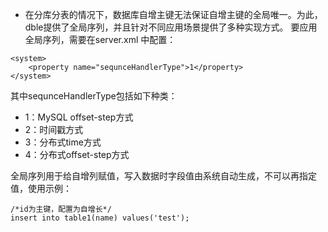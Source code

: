 + 在分库分表的情况下，数据库自增主键无法保证自增主键的全局唯一。为此，dble提供了全局序列，并且针对不同应用场景提供了多种实现方式。
要应用全局序列，需要在server.xml 中配置：  
```  
<system>
    <property name="sequnceHandlerType">1</property>
</system>
```  
其中sequnceHandlerType包括如下种类：
 + 1：MySQL offset-step方式
 + 2：时间戳方式
 + 3：分布式time方式
 + 4：分布式offset-step方式
 
全局序列用于给自增列赋值，写入数据时字段值由系统自动生成，不可以再指定值，使用示例：  
```  
/*id为主键，配置为自增长*/
insert into table1(name) values('test');
```  